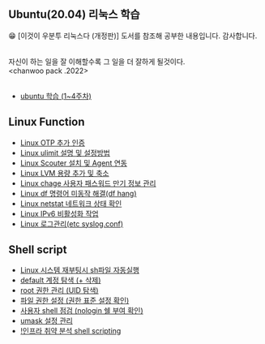 ## Ubuntu(20.04) 리눅스 학습

<aside>
😁 [이것이 우분투 리눅스다 (개정판)] 도서를 참조해 공부한 내용입니다. 감사합니다. </br></br>
</aside>

자신이 하는 일을 잘 이해할수록 그 일을 더 잘하게 될것이다.</br>
<chanwoo pack .2022> </br></br>

- [ubuntu 학습 (1~4주차)](https://github.com/chanW-pack/Linux_OS/tree/main/Linux_ubuntu)   

## Linux Function

- [Linux OTP 추가 인증](https://github.com/chanW-pack/Linux_OS/blob/main/Linux%20OTP%20%EC%B6%94%EA%B0%80%20%EC%9D%B8%EC%A6%9D.md)   
- [Linux ulimit 설명 및 설정방법](https://github.com/chanW-pack/Linux_OS/blob/main/Linux%20ulimit%20%EC%84%A4%EB%AA%85%20%EB%B0%8F%20%EC%84%A4%EC%A0%95%EB%B0%A9%EB%B2%95.md)
 - [Linux Scouter 설치 및 Agent 연동](https://github.com/chanW-pack/Linux_OS/blob/main/Linux%20Scouter%20%EC%84%A4%EC%B9%98%20%EB%B0%8F%20Agent%20%EC%97%B0%EB%8F%99.md)   
 - [Linux LVM 용량 추가 및 축소](https://github.com/chanW-pack/Linux_OS/blob/main/Linux%20LVM%20%EC%9A%A9%EB%9F%89%20%EC%B6%94%EA%B0%80%20%EB%B0%8F%20%EC%B6%95%EC%86%8C.md)   
- [Linux chage 사용자 패스워드 만기 정보 관리](https://github.com/chanW-pack/Linux_OS/blob/main/Linux%20chage%20%EC%82%AC%EC%9A%A9%EC%9E%90%20%ED%8C%A8%EC%8A%A4%EC%9B%8C%EB%93%9C%20%EB%A7%8C%EA%B8%B0%20%EC%A0%95%EB%B3%B4%20%EA%B4%80%EB%A6%AC.md)
- [Linux df 명령어 미동작 해결(df hang)](https://github.com/chanW-pack/Linux_OS/blob/main/Linux%20df%20%EB%AA%85%EB%A0%B9%EC%96%B4%20%EB%AF%B8%EB%8F%99%EC%9E%91%20%ED%95%B4%EA%B2%B0(df%20hang).md)
- [Linux netstat 네트워크 상태 확인](https://github.com/chanW-pack/Linux_OS/blob/main/Linux%20netstat%20%EB%84%A4%ED%8A%B8%EC%9B%8C%ED%81%AC%20%EC%83%81%ED%83%9C%20%ED%99%95%EC%9D%B8.md)
- [Linux IPv6 비활성화 작업](https://github.com/chanW-pack/Linux_OS/blob/main/Linux%20IPv6%20%EB%B9%84%ED%99%9C%EC%84%B1%ED%99%94%20%EC%9E%91%EC%97%85.md)
- [Linux 로그관리(etc syslog.conf)](https://github.com/chanW-pack/Linux_OS/blob/main/Linux%20%EB%A1%9C%EA%B7%B8%EA%B4%80%EB%A6%AC(etc%20syslog.conf).md)

## Shell script
- [Linux 시스템 재부팅시 sh파일 자동실행](https://github.com/chanW-pack/Linux_OS/blob/main/Linux_Shell%20script/Linux%20%EC%8B%9C%EC%8A%A4%ED%85%9C%20%EC%9E%AC%EB%B6%80%ED%8C%85%EC%8B%9C%20%EC%9E%90%EB%8F%99%EC%8B%A4%ED%96%89%20sh.md)
- [default 계정 탐색 (+ 삭제)](https://github.com/chanW-pack/Linux_OS/blob/main/Linux_Shell%20script/1_1%20default%20%EA%B3%84%EC%A0%95%20%ED%83%90%EC%83%89%20%EB%B0%8F%20%EC%82%AD%EC%A0%9C.md)
- [root 권한 관리 (UID 탐색)](https://github.com/chanW-pack/Linux_OS/blob/main/Linux_Shell%20script/1_2%20root%20%EA%B6%8C%ED%95%9C%20%EA%B4%80%EB%A6%AC%20(UID%20%ED%83%90%EC%83%89).md)
- [파일 권한 설정 (권한 표준 설정 확인)](https://github.com/chanW-pack/Linux_OS/blob/main/Linux_Shell%20script/1_3%20%ED%8C%8C%EC%9D%BC%20%EA%B6%8C%ED%95%9C%20%EC%84%A4%EC%A0%95%20(%EA%B6%8C%ED%95%9C%20%ED%91%9C%EC%A4%80%20%EC%84%A4%EC%A0%95%20%ED%99%95%EC%9D%B8).md)
- [사용자 shell 점검 (nologin 쉘 부여 확인)](https://github.com/chanW-pack/Linux_OS/blob/main/Linux_Shell%20script/1_4%20%EC%82%AC%EC%9A%A9%EC%9E%90%20shell%20%EC%A0%90%EA%B2%80%20(nologin%20%EC%89%98%20%EB%B6%80%EC%97%AC%20%ED%99%95%EC%9D%B8).md)
- [umask 설정 관리](https://github.com/chanW-pack/Linux_OS/blob/main/Linux_Shell%20script/2_1%20umask%20%EC%84%A4%EC%A0%95%20%EA%B4%80%EB%A6%AC.md)
- [!인프라 취약 분석 shell scripting](https://github.com/chanW-pack/Linux_OS/tree/main/Linux_Shell%20script/%EC%B7%A8%EC%95%BD%EC%A0%90%20%EB%B6%84%EC%84%9D)


